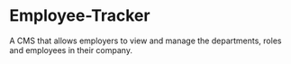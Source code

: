 # Employee-Tracker
A CMS that allows employers to view and manage the departments, roles and employees in their company.
